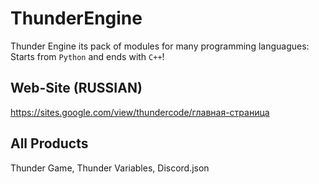 # ThunderEngine
Thunder Engine its pack of modules for many programming languagues: Starts from `Python` and ends with `C++`!

## Web-Site (RUSSIAN)
https://sites.google.com/view/thundercode/главная-страница

## All Products
Thunder Game, Thunder Variables, Discord.json
